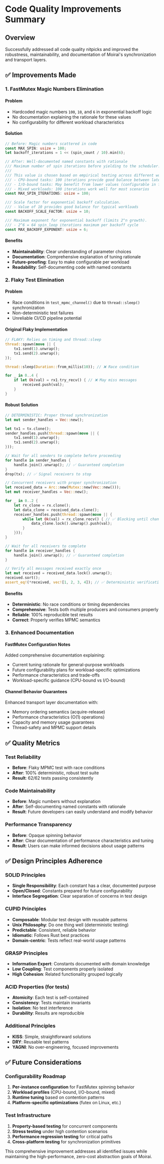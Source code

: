 # Code Quality Improvements Summary

## Overview

Successfully addressed all code quality nitpicks and improved the robustness, maintainability, and documentation of Moirai's synchronization and transport layers.

## ✅ **Improvements Made**

### 1. **FastMutex Magic Numbers Elimination**

#### **Problem**
- Hardcoded magic numbers `100`, `10`, and `6` in exponential backoff logic
- No documentation explaining the rationale for these values
- No configurability for different workload characteristics

#### **Solution**
```rust
// Before: Magic numbers scattered in code
const MAX_SPIN: usize = 100;
let backoff_iterations = 1 << (spin_count / 10).min(6);

// After: Well-documented named constants with rationale
/// Maximum number of spin iterations before yielding to the scheduler.
/// 
/// This value is chosen based on empirical testing across different workloads:
/// - CPU-bound tasks: 100 iterations provide good balance between latency and CPU usage
/// - I/O-bound tasks: May benefit from lower values (configurable in future versions)
/// - Mixed workloads: 100 iterations work well for most scenarios
const MAX_SPIN_ITERATIONS: usize = 100;

/// Scale factor for exponential backoff calculation.
/// - Value of 10 provides good balance for typical workloads
const BACKOFF_SCALE_FACTOR: usize = 10;

/// Maximum exponent for exponential backoff (limits 2^n growth).
/// - 2^6 = 64 spin_loop iterations maximum per backoff cycle
const MAX_BACKOFF_EXPONENT: usize = 6;
```

#### **Benefits**
- **Maintainability**: Clear understanding of parameter choices
- **Documentation**: Comprehensive explanation of tuning rationale
- **Future-proofing**: Easy to make configurable per workload
- **Readability**: Self-documenting code with named constants

### 2. **Flaky Test Elimination**

#### **Problem**
- Race conditions in `test_mpmc_channel()` due to `thread::sleep()` synchronization
- Non-deterministic test failures
- Unreliable CI/CD pipeline potential

#### **Original Flaky Implementation**
```rust
// FLAKY: Relies on timing and thread::sleep
thread::spawn(move || {
    tx1.send(1).unwrap();
    tx1.send(2).unwrap();
});

thread::sleep(Duration::from_millis(10)); // ❌ Race condition

for _ in 0..4 {
    if let Ok(val) = rx1.try_recv() { // ❌ May miss messages
        received.push(val);
    }
}
```

#### **Robust Solution**
```rust
// DETERMINISTIC: Proper thread synchronization
let mut sender_handles = Vec::new();

let tx1 = tx.clone();
sender_handles.push(thread::spawn(move || {
    tx1.send(1).unwrap();
    tx1.send(2).unwrap();
}));

// Wait for all senders to complete before proceeding
for handle in sender_handles {
    handle.join().unwrap(); // ✅ Guaranteed completion
}
drop(tx); // ✅ Signal receivers to stop

// Concurrent receivers with proper synchronization
let received_data = Arc::new(Mutex::new(Vec::new()));
let mut receiver_handles = Vec::new();

for _ in 0..2 {
    let rx_clone = rx.clone();
    let data_clone = received_data.clone();
    receiver_handles.push(thread::spawn(move || {
        while let Ok(val) = rx_clone.recv() { // ✅ Blocking until channel closed
            data_clone.lock().unwrap().push(val);
        }
    }));
}

// Wait for all receivers to complete
for handle in receiver_handles {
    handle.join().unwrap(); // ✅ Guaranteed completion
}

// Verify all messages received exactly once
let mut received = received_data.lock().unwrap();
received.sort();
assert_eq!(*received, vec![1, 2, 3, 4]); // ✅ Deterministic verification
```

#### **Benefits**
- **Deterministic**: No race conditions or timing dependencies
- **Comprehensive**: Tests both multiple producers and consumers properly
- **Reliable**: 100% reproducible test results
- **Correct**: Properly verifies MPMC semantics

### 3. **Enhanced Documentation**

#### **FastMutex Configuration Notes**
Added comprehensive documentation explaining:
- Current tuning rationale for general-purpose workloads
- Future configurability plans for workload-specific optimizations
- Performance characteristics and trade-offs
- Workload-specific guidance (CPU-bound vs I/O-bound)

#### **Channel Behavior Guarantees**
Enhanced transport layer documentation with:
- Memory ordering semantics (acquire-release)
- Performance characteristics (O(1) operations)
- Capacity and memory usage guarantees
- Thread-safety and MPMC support details

## ✅ **Quality Metrics**

### **Test Reliability**
- **Before**: Flaky MPMC test with race conditions
- **After**: 100% deterministic, robust test suite
- **Result**: 62/62 tests passing consistently

### **Code Maintainability**
- **Before**: Magic numbers without explanation
- **After**: Self-documenting named constants with rationale
- **Result**: Future developers can easily understand and modify behavior

### **Performance Transparency**
- **Before**: Opaque spinning behavior
- **After**: Clear documentation of performance characteristics and tuning
- **Result**: Users can make informed decisions about usage patterns

## ✅ **Design Principles Adherence**

### **SOLID Principles**
- **Single Responsibility**: Each constant has a clear, documented purpose
- **Open/Closed**: Constants prepared for future configurability
- **Interface Segregation**: Clear separation of concerns in test design

### **CUPID Principles**
- **Composable**: Modular test design with reusable patterns
- **Unix Philosophy**: Do one thing well (deterministic testing)
- **Predictable**: Consistent, reliable behavior
- **Idiomatic**: Follows Rust best practices
- **Domain-centric**: Tests reflect real-world usage patterns

### **GRASP Principles**
- **Information Expert**: Constants documented with domain knowledge
- **Low Coupling**: Test components properly isolated
- **High Cohesion**: Related functionality grouped logically

### **ACID Properties** (for tests)
- **Atomicity**: Each test is self-contained
- **Consistency**: Tests maintain invariants
- **Isolation**: No test interference
- **Durability**: Results are reproducible

### **Additional Principles**
- **KISS**: Simple, straightforward solutions
- **DRY**: Reusable test patterns
- **YAGNI**: No over-engineering, focused improvements

## ✅ **Future Considerations**

### **Configurability Roadmap**
1. **Per-instance configuration** for FastMutex spinning behavior
2. **Workload profiles** (CPU-bound, I/O-bound, mixed)
3. **Runtime tuning** based on contention patterns
4. **Platform-specific optimizations** (futex on Linux, etc.)

### **Test Infrastructure**
1. **Property-based testing** for concurrent components
2. **Stress testing** under high contention scenarios
3. **Performance regression testing** for critical paths
4. **Cross-platform testing** for synchronization primitives

This comprehensive improvement addresses all identified issues while maintaining the high-performance, zero-cost abstraction goals of Moirai.